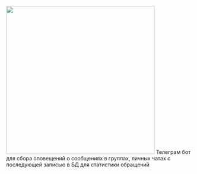 <img src="https://github.com/user-attachments/assets/b7396e85-b7df-4e56-984a-3083b57ef107" width="400">
Телеграм бот для сбора оповещений о сообщениях в группах, личных чатах с последующей записью в БД для статистики обращений

